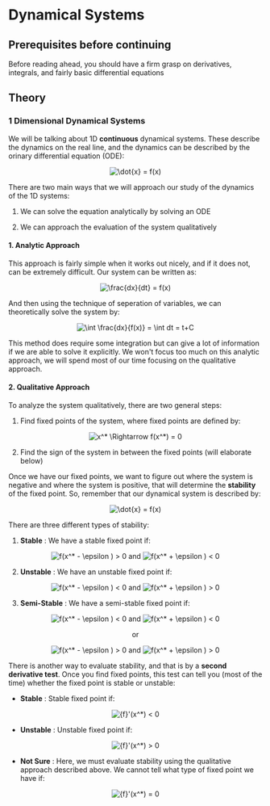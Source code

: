 # Dynamical Systems
## Prerequisites before continuing
Before reading ahead, you should have a firm grasp on derivatives, integrals, and fairly basic differential equations

## Theory

### 1 Dimensional Dynamical Systems
We will be talking about 1D __continuous__ dynamical systems. These describe the dynamics on the real line, and the dynamics can be described by the orinary differential equation (ODE):
<p align="center">
  <img src="https://latex.codecogs.com/gif.latex?\dot{x}&space;=&space;f(x)" title="\dot{x} = f(x)" />
</p>
There are two main ways that we will approach our study of the dynamics of the 1D systems:

1. We can solve the equation analytically by solving an ODE

2. We can approach the evaluation of the system qualitatively

#### 1. Analytic Approach
This approach is fairly simple when it works out nicely, and if it does not, can be extremely difficult. Our system can be written as:
<p align="center">
  <img src="https://latex.codecogs.com/gif.latex?\frac{dx}{dt}&space;=&space;f(x)" title="\frac{dx}{dt} = f(x)" />
</p>
And then using the technique of seperation of variables, we can theoretically solve the system by:
<p align="center">
  <img src="https://latex.codecogs.com/gif.latex?\int&space;\frac{dx}{f(x)}&space;=&space;\int&space;dt&space;=&space;t&plus;C" title="\int \frac{dx}{f(x)} = \int dt = t+C" />
</p>
This method does require some integration but can give a lot of information if we are able to solve it explicitly. We won't focus too much on this analytic approach, we will spend most of our time focusing on the qualitative approach.

#### 2. Qualitative Approach
To analyze the system qualitatively, there are two general steps:

1. Find fixed points of the system, where fixed points are defined by:
<p align="center">
  <img src="https://latex.codecogs.com/gif.latex?x^*&space;\Rightarrow&space;f(x^*)&space;=&space;0" title="x^* \Rightarrow f(x^*) = 0" />
</p>

2. Find the sign of the system in between the fixed points (will elaborate below)

Once we have our fixed points, we want to figure out where the system is negative and where the system is positive, that will determine the __stability__ of the fixed point. So, remember that our dynamical system is described by:
<p align="center">
  <img src="https://latex.codecogs.com/gif.latex?\dot{x}&space;=&space;f(x)" title="\dot{x} = f(x)" />
</p>
There are three different types of stability:

1. __Stable__ : We have a stable fixed point if: 
<p align="center">
<img src="https://latex.codecogs.com/gif.latex?f(x^*&space;-&space;\epsilon&space;)&space;>&space;0" title="f(x^* - \epsilon ) > 0" />
and
<img src="https://latex.codecogs.com/gif.latex?f(x^*&space;&plus;&space;\epsilon&space;)&space;<&space;0" title="f(x^* + \epsilon ) < 0" />
</p>

2. __Unstable__ : We have an unstable fixed point if:
<p align="center">
<img src="https://latex.codecogs.com/gif.latex?f(x^*&space;-&space;\epsilon&space;)&space;<&space;0" title="f(x^* - \epsilon ) < 0" />
and
<img src="https://latex.codecogs.com/gif.latex?f(x^*&space;&plus;&space;\epsilon&space;)&space;>&space;0" title="f(x^* + \epsilon ) > 0" /> 
</p>

3. __Semi-Stable__ : We have a semi-stable fixed point if:
<p align="center">
<img src="https://latex.codecogs.com/gif.latex?f(x^*&space;-&space;\epsilon&space;)&space;<&space;0" title="f(x^* - \epsilon ) < 0" />
and
<img src="https://latex.codecogs.com/gif.latex?f(x^*&space;&plus;&space;\epsilon&space;)&space;<&space;0" title="f(x^* + \epsilon ) < 0"  /> 
</p>
<p align="center"> or </p>
<p align="center">
<img src="https://latex.codecogs.com/gif.latex?f(x^*&space;-&space;\epsilon&space;)&space;>&space;0" title="f(x^* - \epsilon ) > 0" />
and
<img src="https://latex.codecogs.com/gif.latex?f(x^*&space;&plus;&space;\epsilon&space;)&space;>&space;0" title="f(x^* + \epsilon ) > 0" /> 
</p>

There is another way to evaluate stability, and that is by a __second derivative test__. Once you find fixed points, this test can tell you (most of the time) whether the fixed point is stable or unstable:

- __Stable__ : Stable fixed point if:
<p align="center">
  <img src="https://latex.codecogs.com/gif.latex?{f}'(x^*)&space;<&space;0" title="{f}'(x^*) < 0" />
</p>

- __Unstable__ : Unstable fixed point if:
<p align="center">
  <img src="https://latex.codecogs.com/gif.latex?{f}'(x^*)&space;>&space;0" title="{f}'(x^*) > 0" />
</p>

- __Not Sure__ : Here, we must evaluate stability using the qualitative approach described above. We cannot tell what type of fixed point we have if:
<p align="center">
  <img src="https://latex.codecogs.com/gif.latex?{f}'(x^*)&space;=&space;0" title="{f}'(x^*) = 0" />
</p>
